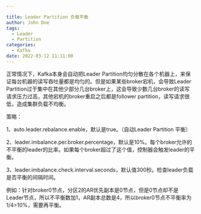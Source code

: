 ```yaml
---

title: Leader Partition 负载平衡
author: John Doe
tags:
  - Leader
  - Partition
categories:
  - Kafka
date: 2022-03-12 11:11:00
---
```


正常情况下，Kafka本身会自动把Leader Partition均匀分散在各个机器上，来保证每台机器的读写吞吐量都是均匀的。但是如果某些broker宕机，会导致Leader Partition过于集中在其他少部分几台broker上，这会导致少数几台broker的读写请求压力过高，其他宕机的broker重启之后都是follower partition，读写请求很低，造成集群负载不均衡。

策略：

1、auto.leader.rebalance.enable，默认是true。（自动Leader Partition 平衡）

2、leader.imbalance.per.broker.percentage，默认是10%。每个broker允许的不平衡的leader的比率。如果每个broker超过了这个值，控制器会触发leader的平衡。

3、leader.imbalance.check.interval.seconds，默认值300秒。检查leader负载是否平衡的间隔时间。

例如：针对broker0节点，分区2的AR优先副本是0节点，但是0节点却不是Leader节点，所以不平衡数加1，AR副本总数是4，所以broker0节点不平衡率为1/4>10%，需要再平衡。

